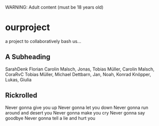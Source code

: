 WARNING: Adult content (must be 18 years old)

# ourproject
a project to collaboratively bash us...

## A Subheading

SarahDenk Florian Carolin Malsch, Jonas, Tobias Müller, Carolin Malsch, CoraRvC Tobias 
Müller, Michael Dettbarn, 
Jan, Noah, Konrad Knöpper, Lukas, Giulia 

## Rickrolled

Never gonna give you up
Never gonna let you down
Never gonna run around and desert you
Never gonna make you cry
Never gonna say goodbye
Never gonna tell a lie and hurt you
